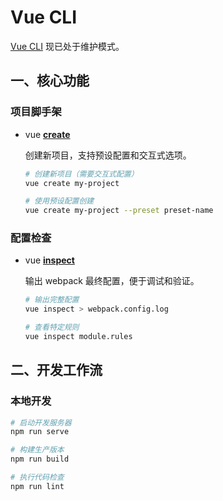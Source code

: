 # Vue CLI

[Vue CLI](https://cli.vuejs.org/zh/) 现已处于维护模式。

## 一、核心功能

### 项目脚手架

- vue [**create**](https://cli.vuejs.org/zh/guide/creating-a-project.html#vue-create)

  创建新项目，支持预设配置和交互式选项。

  ```sh
  # 创建新项目（需要交互式配置）
  vue create my-project
  
  # 使用预设配置创建
  vue create my-project --preset preset-name
  ```

### 配置检查

- vue [**inspect**](https://cli.vuejs.org/zh/guide/webpack.html#%E5%AE%A1%E6%9F%A5%E9%A1%B9%E7%9B%AE%E7%9A%84-webpack-%E9%85%8D%E7%BD%AE)

  输出 webpack 最终配置，便于调试和验证。

  ```sh
  # 输出完整配置
  vue inspect > webpack.config.log
  
  # 查看特定规则
  vue inspect module.rules
  ```

## 二、开发工作流

### 本地开发

```sh
# 启动开发服务器
npm run serve

# 构建生产版本
npm run build

# 执行代码检查
npm run lint
```

